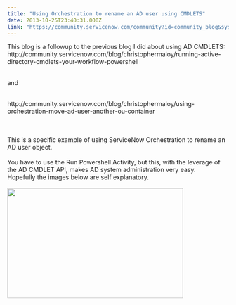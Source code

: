 ```yaml
---
title: "Using Orchestration to rename an AD user using CMDLETS"
date: 2013-10-25T23:40:31.000Z
link: "https://community.servicenow.com/community?id=community_blog&sys_id=4d1daea5dbd0dbc01dcaf3231f9619db"
---
```

<p>This blog is a followup to the previous blog I did about using AD CMDLETS:<br />http://community.servicenow.com/blog/christophermaloy/running-active-directory-cmdlets-your-workflow-powershell<br /><p><br />and<br /></p><p><br />http://community.servicenow.com/blog/christophermaloy/using-orchestration-move-ad-user-another-ou-container<br /></p><p><br /><br />This is a specific example of using ServiceNow Orchestration to rename an AD user object.<br /><br />You have to use the Run Powershell Activity, but this, with the leverage of the AD CMDLET API, makes AD system administration very easy.<br />Hopefully the images below are self explanatory.<br /><br /><img src="http://www.hobbycache.com/images/servicenow/WorkflowActivities/powershell3.jpg" width="400" height="250" /></p></p>